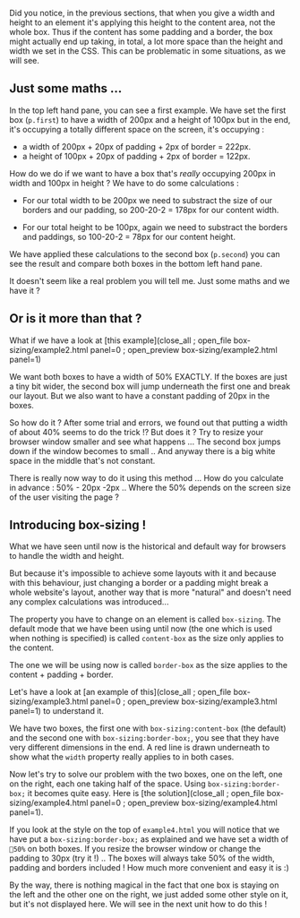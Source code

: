 Did you notice, in the previous sections, that when you give a width and height to an element it's applying this height to the content area, not the whole box. Thus if the content has some padding and a border, the box might actually end up taking, in total, a lot more space than the height and width we set in the CSS. This can be problematic in some situations, as we will see.


## Just some maths ...

In the top left hand pane, you can see a first example. We have set the first box (`p.first`) to have a width of 200px and a height of 100px but in the end, it's occupying a totally different space on the screen, it's occupying :
- a width of 200px + 20px of padding + 2px of border = 222px.
- a height of 100px + 20px of padding + 2px of border = 122px.

How do we do if we want to have a box that's *really* occupying 200px in width and 100px in height ? We have to do some calculations : 

- For our total width to be 200px we need to substract the size of our borders and our padding, so 200-20-2 = 178px for our content width.

- For our total height to be 100px, again we need to substract the borders and paddings, so 100-20-2 = 78px for our content height.

We have applied these calculations to the second box (`p.second`) you can see the result and compare both boxes in the bottom left hand pane.

It doesn't seem like a real problem you will tell me. Just some maths and we have it ?

## Or is it more than that ?

What if we have a look at [this example](close_all ; open_file box-sizing/example2.html panel=0 ; open_preview box-sizing/example2.html panel=1)

We want both boxes to have a width of 50% EXACTLY. If the boxes are just a tiny bit wider, the second box will jump underneath the first one and break our layout. But we also want to have a constant padding of 20px in the boxes.

So how do it ? After some trial and errors, we found out that putting a width of about 40% seems to do the trick !? But does it ? Try to resize your browser window smaller and see what happens ... The second box jumps down if the window becomes to small .. And anyway there is a big white space in the middle that's not constant.

There is really now way to do it using this method ... How do you calculate in advance : 50% - 20px -2px .. Where the 50% depends on the screen size of the user visiting the page ?

## Introducing box-sizing !

What we have seen until now is the historical and default way for browsers to handle the width and height.

But because it's impossible to achieve some layouts with it and because with this behaviour, just changing a border or a padding might break a whole website's layout, another way that is more "natural" and doesn't need any complex calculations was introduced...

The property you have to change on an element is called `box-sizing`. The default mode that we have been using until now (the one which is used when nothing is specified) is called `content-box` as the size only applies to the content.

The one we will be using now is called `border-box` as the size applies to the content + padding + border.

Let's have a look at [an example of this](close_all ; open_file box-sizing/example3.html panel=0 ; open_preview box-sizing/example3.html panel=1) to understand it.

We have two boxes, the first one with `box-sizing:content-box` (the default) and the second one with `box-sizing:border-box;`, you see that they have very different dimensions in the end. A red line is drawn underneath to show what the `width` property really applies to in both cases.

Now let's try to solve our problem with the two boxes, one on the left, one on the right, each one taking half of the space.
Using `box-sizing:border-box;` it becomes quite easy. Here is [the solution](close_all ; open_file box-sizing/example4.html panel=0 ; open_preview box-sizing/example4.html panel=1).

If you look at the style on the top of `example4.html` you will notice that we have put a `box-sizing:border-box;` as explained and we have set a width of `50%` on both boxes. If you resize the browser window or change the padding to 30px (try it !) .. The boxes will always take 50% of the width, padding and borders included ! How much more convenient and easy it is :)

By the way, there is nothing magical in the fact that one box is staying on the left and the other one on the right, we just added some other style on it, but it's not displayed here. We will see in the next unit how to do this !









